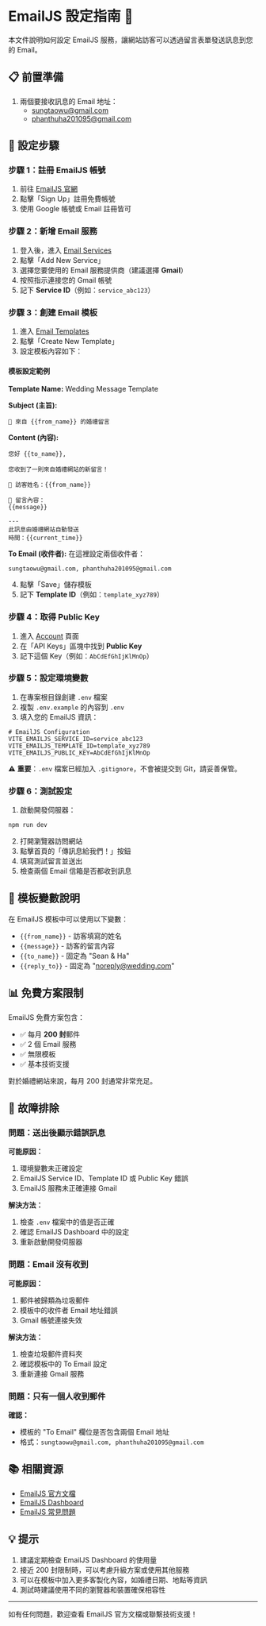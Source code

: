 # EmailJS 設定指南 📧

本文件說明如何設定 EmailJS 服務，讓網站訪客可以透過留言表單發送訊息到您的 Email。

## 📋 前置準備

1. 兩個要接收訊息的 Email 地址：
   - sungtaowu@gmail.com
   - phanthuha201095@gmail.com

## 🚀 設定步驟

### 步驟 1：註冊 EmailJS 帳號

1. 前往 [EmailJS 官網](https://www.emailjs.com/)
2. 點擊「Sign Up」註冊免費帳號
3. 使用 Google 帳號或 Email 註冊皆可

### 步驟 2：新增 Email 服務

1. 登入後，進入 [Email Services](https://dashboard.emailjs.com/admin)
2. 點擊「Add New Service」
3. 選擇您要使用的 Email 服務提供商（建議選擇 **Gmail**）
4. 按照指示連接您的 Gmail 帳號
5. 記下 **Service ID**（例如：`service_abc123`）

### 步驟 3：創建 Email 模板

1. 進入 [Email Templates](https://dashboard.emailjs.com/admin/templates)
2. 點擊「Create New Template」
3. 設定模板內容如下：

#### 模板設定範例

**Template Name:** Wedding Message Template

**Subject (主旨):**
```
💌 來自 {{from_name}} 的婚禮留言
```

**Content (內容):**
```
您好 {{to_name}},

您收到了一則來自婚禮網站的新留言！

📝 訪客姓名：{{from_name}}

💬 留言內容：
{{message}}

---
此訊息由婚禮網站自動發送
時間：{{current_time}}
```

**To Email (收件者):**
在這裡設定兩個收件者：
```
sungtaowu@gmail.com, phanthuha201095@gmail.com
```

4. 點擊「Save」儲存模板
5. 記下 **Template ID**（例如：`template_xyz789`）

### 步驟 4：取得 Public Key

1. 進入 [Account](https://dashboard.emailjs.com/admin/account) 頁面
2. 在「API Keys」區塊中找到 **Public Key**
3. 記下這個 Key（例如：`AbCdEfGhIjKlMnOp`）

### 步驟 5：設定環境變數

1. 在專案根目錄創建 `.env` 檔案
2. 複製 `.env.example` 的內容到 `.env`
3. 填入您的 EmailJS 資訊：

```env
# EmailJS Configuration
VITE_EMAILJS_SERVICE_ID=service_abc123
VITE_EMAILJS_TEMPLATE_ID=template_xyz789
VITE_EMAILJS_PUBLIC_KEY=AbCdEfGhIjKlMnOp
```

⚠️ **重要**：`.env` 檔案已經加入 `.gitignore`，不會被提交到 Git，請妥善保管。

### 步驟 6：測試設定

1. 啟動開發伺服器：
```bash
npm run dev
```

2. 打開瀏覽器訪問網站
3. 點擊首頁的「傳訊息給我們！」按鈕
4. 填寫測試留言並送出
5. 檢查兩個 Email 信箱是否都收到訊息

## 🎨 模板變數說明

在 EmailJS 模板中可以使用以下變數：

- `{{from_name}}` - 訪客填寫的姓名
- `{{message}}` - 訪客的留言內容
- `{{to_name}}` - 固定為 "Sean & Ha"
- `{{reply_to}}` - 固定為 "noreply@wedding.com"

## 📊 免費方案限制

EmailJS 免費方案包含：
- ✅ 每月 **200 封**郵件
- ✅ 2 個 Email 服務
- ✅ 無限模板
- ✅ 基本技術支援

對於婚禮網站來說，每月 200 封通常非常充足。

## 🔧 故障排除

### 問題：送出後顯示錯誤訊息

**可能原因：**
1. 環境變數未正確設定
2. EmailJS Service ID、Template ID 或 Public Key 錯誤
3. EmailJS 服務未正確連接 Gmail

**解決方法：**
1. 檢查 `.env` 檔案中的值是否正確
2. 確認 EmailJS Dashboard 中的設定
3. 重新啟動開發伺服器

### 問題：Email 沒有收到

**可能原因：**
1. 郵件被歸類為垃圾郵件
2. 模板中的收件者 Email 地址錯誤
3. Gmail 帳號連接失效

**解決方法：**
1. 檢查垃圾郵件資料夾
2. 確認模板中的 To Email 設定
3. 重新連接 Gmail 服務

### 問題：只有一個人收到郵件

**確認：**
- 模板的 "To Email" 欄位是否包含兩個 Email 地址
- 格式：`sungtaowu@gmail.com, phanthuha201095@gmail.com`

## 📚 相關資源

- [EmailJS 官方文檔](https://www.emailjs.com/docs/)
- [EmailJS Dashboard](https://dashboard.emailjs.com/admin)
- [EmailJS 常見問題](https://www.emailjs.com/docs/faq/)

## 💡 提示

1. 建議定期檢查 EmailJS Dashboard 的使用量
2. 接近 200 封限制時，可以考慮升級方案或使用其他服務
3. 可以在模板中加入更多客製化內容，如婚禮日期、地點等資訊
4. 測試時建議使用不同的瀏覽器和裝置確保相容性

---

如有任何問題，歡迎查看 EmailJS 官方文檔或聯繫技術支援！
